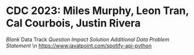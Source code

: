# CDC 2023: Miles Murphy, Leon Tran, Cal Courbois, Justin Rivera
*Blank* Data Track 
*Question*
*Impact*
*Solution*
*Additional Data*
*Problem Statement*
\n
https://www.javatpoint.com/spotify-api-python

